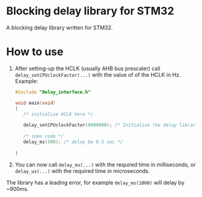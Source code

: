 # Blocking delay library for STM32
A blocking delay library written for STM32.

# How to use
1. After setting-up the HCLK (usually AHB bus prescaler) call `delay_setCPUclockFactor(...)` with the value of of the HCLK in Hz. Example:
   ```c++
   #include "Delay_interface.h"
   
   void main(void)
   {
      /* initialize HCLK here */
      
      delay_setCPUclockFactor(8000000); /* Initialize the delay library with HCLK = 8MHz */
      
      /* some code */
      delay_ms(500); /* delay be 0.5 sec */
      
   }
   ```
2. You can now call `delay_ms(...)` with the required time in milliseconds, or `delay_us(...)` with the required time in microseconds.

The library has a leading error, for example `delay_ms(1000)` will delay by ~900ms.
